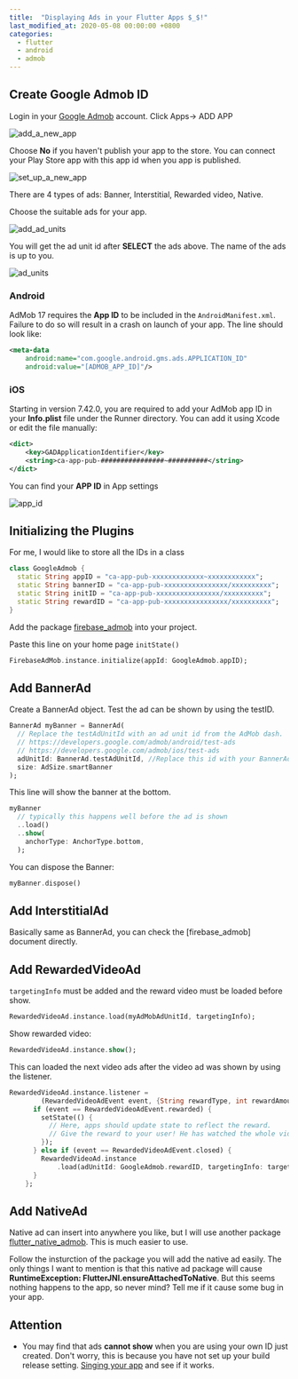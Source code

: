 ```yaml
---
title:  "Displaying Ads in your Flutter Apps $_$!"
last_modified_at: 2020-05-08 00:00:00 +0800
categories:
  - flutter
  - android
  - admob
---
```

## Create Google Admob ID

Login in your [Google Admob](https://admob.google.com/intl/zh-CN_cn/home/) account. Click Apps-> ADD APP

![add_a_new_app](https://sleepingkit.github.io/myblog/assets/add_a_new_app.png)

Choose **No** if you haven't publish your app to the store. You can connect your Play Store app with this app id when you app is published.

![set_up_a_new_app](https://sleepingkit.github.io/myblog/assets/set_up_a_new_app.png)

There are 4 types of ads: Banner, Interstitial, Rewarded video, Native.

Choose the suitable ads for your app. 

![add_ad_units](https://sleepingkit.github.io/myblog/assets/add_ad_units.png)

You will get the ad unit id after **SELECT** the ads above. The name of the ads is up to you.

![ad_units](https://sleepingkit.github.io/myblog/assets/ad_units.png)

### Android

AdMob 17 requires the **App ID** to be included in the `AndroidManifest.xml`. Failure to do so will result in a crash on launch of your app. The line should look like:

```xml
<meta-data
    android:name="com.google.android.gms.ads.APPLICATION_ID"
    android:value="[ADMOB_APP_ID]"/>
```

### iOS

Starting in version 7.42.0, you are required to add your AdMob app ID in your **Info.plist** file under the Runner directory. You can add it using Xcode or edit the file manually:

```xml
<dict>
	<key>GADApplicationIdentifier</key>
	<string>ca-app-pub-################~##########</string>
</dict>
```

You can find your **APP ID** in App settings

![app_id](https://sleepingkit.github.io/myblog/assets/app_id.png)



## Initializing the Plugins
For me, I would like to store all the IDs in a class
``` dart
class GoogleAdmob {
  static String appID = "ca-app-pub-xxxxxxxxxxxxx~xxxxxxxxxxxx";
  static String bannerID = "ca-app-pub-xxxxxxxxxxxxxxxx/xxxxxxxxxx";
  static String initID = "ca-app-pub-xxxxxxxxxxxxxxxx/xxxxxxxxxx";
  static String rewardID = "ca-app-pub-xxxxxxxxxxxxxxxx/xxxxxxxxxx";
}
```

Add the package [firebase_admob]('https://pub.dev/packages/firebase_admob') into your project.

Paste this line on your home page `initState()`
```dart
FirebaseAdMob.instance.initialize(appId: GoogleAdmob.appID);
```

## Add BannerAd
Create a BannerAd object. Test the ad can be shown by using the testID.
``` dart
BannerAd myBanner = BannerAd(
  // Replace the testAdUnitId with an ad unit id from the AdMob dash.
  // https://developers.google.com/admob/android/test-ads
  // https://developers.google.com/admob/ios/test-ads
  adUnitId: BannerAd.testAdUnitId, //Replace this id with your BannerAd id you have created 
  size: AdSize.smartBanner
);
```
This line will show the banner at the bottom.
``` dart
myBanner
  // typically this happens well before the ad is shown
  ..load()
  ..show(
    anchorType: AnchorType.bottom,
  );
```
You can dispose the Banner:
``` dart
myBanner.dispose()
```

## Add InterstitialAd

Basically same as BannerAd, you can check the [firebase_admob] document directly.


## Add RewardedVideoAd

`targetingInfo` must be added and the reward video must be loaded before show.

```dart
RewardedVideoAd.instance.load(myAdMobAdUnitId, targetingInfo);
```

Show rewarded video:

```dart
RewardedVideoAd.instance.show();
```
This can loaded the next video ads after the video ad was shown by using the listener.
``` dart
RewardedVideoAd.instance.listener =
        (RewardedVideoAdEvent event, {String rewardType, int rewardAmount}) {
      if (event == RewardedVideoAdEvent.rewarded) {
        setState(() {
          // Here, apps should update state to reflect the reward.
          // Give the reward to your user! He has watched the whole video!
        });
      } else if (event == RewardedVideoAdEvent.closed) {
        RewardedVideoAd.instance
            .load(adUnitId: GoogleAdmob.rewardID, targetingInfo: targetingInfo);
      }
    };
```

## Add NativeAd
Native ad can insert into anywhere you like, but I will use another package [flutter_native_admob]. This is much easier to use.

Follow the insturction of the package you will add the native ad easily. The only things I want to mention is that this native ad package will cause **RuntimeException: FlutterJNI.ensureAttachedToNative**. But this seems nothing happens to the app, so never mind? Tell me if it cause some bug in your app.

## Attention
- You may find that ads **cannot show** when you are using your own ID just created. Don't worry, this is because you have not set up your build release setting. [Singing your app](https://flutter.dev/docs/deployment/android#signing-the-app) and see if it works.


[flutter_native_admob]: https://pub.dev/packages/flutter_native_admob